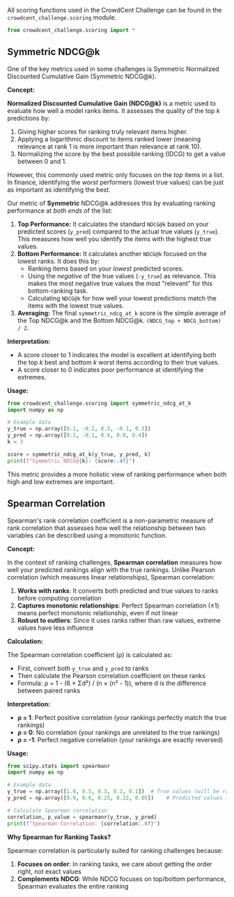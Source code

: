 All scoring functions used in the CrowdCent Challenge can be found in the `crowdcent_challenge.scoring` module.

```python
from crowdcent_challenge.scoring import *
```

## Symmetric NDCG@k

One of the key metrics used in some challenges is Symmetric Normalized Discounted Cumulative Gain (Symmetric NDCG@k).

**Concept:**

**Normalized Discounted Cumulative Gain (NDCG@k)** is a metric used to evaluate how well a model ranks items. It assesses the quality of the top *k* predictions by:

1.  Giving higher scores for ranking truly relevant items higher.
2.  Applying a logarithmic discount to items ranked lower (meaning relevance at rank 1 is more important than relevance at rank 10).
3.  Normalizing the score by the best possible ranking (IDCG) to get a value between 0 and 1.

However, this commonly used metric only focuses on the *top* items in a list. In finance, identifying the *worst* performers (lowest true values) can be just as important as identifying the best.

Our metric of **Symmetric** NDCG@k addresses this by evaluating ranking performance at *both ends* of the list:

1.  **Top Performance:** It calculates the standard `NDCG@k` based on your predicted scores (`y_pred`) compared to the actual true values (`y_true`). This measures how well you identify the items with the highest true values.
2.  **Bottom Performance:** It calculates another `NDCG@k` focused on the lowest ranks. It does this by:
    *   Ranking items based on your *lowest* predicted scores.
    *   Using the *negative* of the true values (`-y_true`) as relevance. This makes the most negative true values the most "relevant" for this bottom-ranking task.
    *   Calculating `NDCG@k` for how well your lowest predictions match the items with the lowest true values.
3.  **Averaging:** The final `symmetric_ndcg_at_k` score is the simple average of the Top NDCG@k and the Bottom NDCG@k. `(NDCG_top + NDCG_bottom) / 2`.

**Interpretation:**

*   A score closer to 1 indicates the model is excellent at identifying both the top *k* best and bottom *k* worst items according to their true values.
*   A score closer to 0 indicates poor performance at identifying the extremes.

**Usage:**

```python
from crowdcent_challenge.scoring import symmetric_ndcg_at_k
import numpy as np

# Example data
y_true = np.array([0.1, -0.2, 0.5, -0.1, 0.3])
y_pred = np.array([0.2, -0.1, 0.6, 0.0, 0.4])
k = 3

score = symmetric_ndcg_at_k(y_true, y_pred, k)
print(f"Symmetric NDCG@{k}: {score:.4f}")
```

This metric provides a more holistic view of ranking performance when both high and low extremes are important.

## Spearman Correlation

Spearman's rank correlation coefficient is a non-parametric measure of rank correlation that assesses how well the relationship between two variables can be described using a monotonic function.

**Concept:**

In the context of ranking challenges, **Spearman correlation** measures how well your predicted rankings align with the true rankings. Unlike Pearson correlation (which measures linear relationships), Spearman correlation:

1. **Works with ranks**: It converts both predicted and true values to ranks before computing correlation
2. **Captures monotonic relationships**: Perfect Spearman correlation (±1) means perfect monotonic relationship, even if not linear
3. **Robust to outliers**: Since it uses ranks rather than raw values, extreme values have less influence

**Calculation:**

The Spearman correlation coefficient (ρ) is calculated as:
- First, convert both `y_true` and `y_pred` to ranks
- Then calculate the Pearson correlation coefficient on these ranks
- Formula: ρ = 1 - (6 × Σd²) / (n × (n² - 1)), where d is the difference between paired ranks

**Interpretation:**

- **ρ = 1**: Perfect positive correlation (your rankings perfectly match the true rankings)
- **ρ = 0**: No correlation (your rankings are unrelated to the true rankings)  
- **ρ = -1**: Perfect negative correlation (your rankings are exactly reversed)

**Usage:**

```python
from scipy.stats import spearmanr
import numpy as np

# Example data
y_true = np.array([1.0, 0.5, 0.3, 0.2, 0.1])  # True values (will be ranked)
y_pred = np.array([0.9, 0.6, 0.25, 0.22, 0.05])    # Predicted values (will be ranked)

# Calculate Spearman correlation
correlation, p_value = spearmanr(y_true, y_pred)
print(f"Spearman Correlation: {correlation:.4f}")
```

**Why Spearman for Ranking Tasks?**

Spearman correlation is particularly suited for ranking challenges because:

1. **Focuses on order**: In ranking tasks, we care about getting the order right, not exact values
3. **Complements NDCG**: While NDCG focuses on top/bottom performance, Spearman evaluates the entire ranking